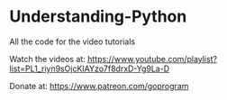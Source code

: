 # Understanding-Python
All the code for the video tutorials

Watch the videos at:
https://www.youtube.com/playlist?list=PL1_riyn9sOjcKIAYzo7f8drxD-Yg9La-D

Donate at:
https://www.patreon.com/goprogram
